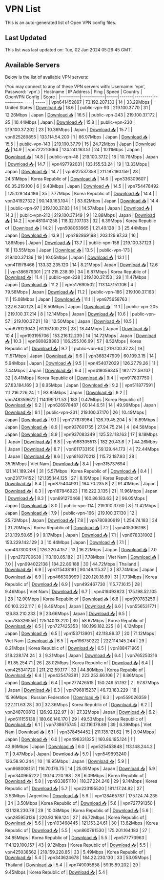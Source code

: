 # VPN List

This is an auto-generated list of Open VPN config files.

## Last Updated

This list was last updated on: Tue, 02 Jan 2024 05:26:45 GMT.

## Available Servers

Below is the list of available VPN servers:

(You may connect to any of these VPN servers with: Username: 'vpn', Password: 'vpn'.)
| Hostname | IP Address | Ping | Speed | Country | OpenVPN Config | Score |
|----------|------------|------|-------|---------|----------------| ----- |
| vpn641452897 | 73.192.207.133 | 14 | 33.29Mbps | United States | [Download 📥](./configs/server_0_US.ovpn) | 18.6 |
| public-vpn-93 | 219.100.37.70 | 31 | 12.26Mbps | Japan | [Download 📥](./configs/server_1_JP.ovpn) | 16.5 |
| public-vpn-243 | 219.100.37.172 | 25 | 10.44Mbps | Japan | [Download 📥](./configs/server_2_JP.ovpn) | 15.8 |
| public-vpn-230 | 219.100.37.202 | 23 | 10.36Mbps | Japan | [Download 📥](./configs/server_3_JP.ovpn) | 15.7 |
| vpn925289855 | 133.114.54.200 | 1 | 86.97Mbps | Japan | [Download 📥](./configs/server_4_JP.ovpn) | 15.5 |
| public-vpn-143 | 219.100.37.79 | 15 | 24.72Mbps | Japan | [Download 📥](./configs/server_5_JP.ovpn) | 14.9 |
| vpn722210664 | 124.241.163.51 | 24 | 10.11Mbps | Japan | [Download 📥](./configs/server_6_JP.ovpn) | 14.8 |
| public-vpn-48 | 219.100.37.12 | 18 | 10.76Mbps | Japan | [Download 📥](./configs/server_7_JP.ovpn) | 14.7 |
| vpn497792031 | 133.155.53.24 | 19 | 13.33Mbps | Japan | [Download 📥](./configs/server_8_JP.ovpn) | 14.7 |
| vpn922537358 | 211.187.180.159 | 28 | 24.51Mbps | Korea Republic of | [Download 📥](./configs/server_9_KR.ovpn) | 14.6 |
| vpn336309607 | 60.35.219.100 | 6 | 9.43Mbps | Japan | [Download 📥](./configs/server_10_JP.ovpn) | 14.5 |
| vpn754478492 | 125.129.144.186 | 35 | 7.77Mbps | Korea Republic of | [Download 📥](./configs/server_11_KR.ovpn) | 14.4 |
| vpn341927322 | 90.149.163.104 | 1 | 83.62Mbps | Japan | [Download 📥](./configs/server_12_JP.ovpn) | 14.4 |
| public-vpn-97 | 219.100.37.83 | 14 | 14.57Mbps | Japan | [Download 📥](./configs/server_13_JP.ovpn) | 14.3 |
| public-vpn-212 | 219.100.37.149 | 9 | 12.88Mbps | Japan | [Download 📥](./configs/server_14_JP.ovpn) | 14.2 |
| vpn481041258 | 118.32.107.133 | 32 | 6.39Mbps | Korea Republic of | [Download 📥](./configs/server_15_KR.ovpn) | 14.2 |
| vpn508063965 | 1.21.49.128 | 3 | 25.44Mbps | Japan | [Download 📥](./configs/server_16_JP.ovpn) | 13.9 |
| vpn292869198 | 203.129.97.33 | 16 | 1.86Mbps | Japan | [Download 📥](./configs/server_17_JP.ovpn) | 13.7 |
| public-vpn-158 | 219.100.37.123 | 18 | 13.55Mbps | Japan | [Download 📥](./configs/server_18_JP.ovpn) | 13.5 |
| public-vpn-173 | 219.100.37.139 | 19 | 10.05Mbps | Japan | [Download 📥](./configs/server_19_JP.ovpn) | 13.1 |
| vpn411978466 | 133.32.235.120 | 14 | 8.21Mbps | Japan | [Download 📥](./configs/server_20_JP.ovpn) | 12.6 |
| vpn386579301 | 211.215.238.39 | 34 | 6.87Mbps | Korea Republic of | [Download 📥](./configs/server_21_KR.ovpn) | 11.4 |
| public-vpn-228 | 219.100.37.153 | 29 | 11.47Mbps | Japan | [Download 📥](./configs/server_22_JP.ovpn) | 11.2 |
| vpn517690502 | 113.147.151.106 | 4 | 79.58Mbps | Japan | [Download 📥](./configs/server_23_JP.ovpn) | 11.2 |
| public-vpn-186 | 219.100.37.163 | 11 | 15.08Mbps | Japan | [Download 📥](./configs/server_24_JP.ovpn) | 11.1 |
| vpn875658763 | 222.6.240.123 | 4 | 8.50Mbps | Japan | [Download 📥](./configs/server_25_JP.ovpn) | 11.1 |
| public-vpn-205 | 219.100.37.214 | 8 | 12.14Mbps | Japan | [Download 📥](./configs/server_26_JP.ovpn) | 10.6 |
| public-vpn-57 | 219.100.37.21 | 18 | 12.50Mbps | Japan | [Download 📥](./configs/server_27_JP.ovpn) | 10.5 |
| vpn879123043 | 61.197.100.213 | 23 | 18.44Mbps | Japan | [Download 📥](./configs/server_28_JP.ovpn) | 10.4 |
| vpn193195706 | 153.216.12.239 | 14 | 14.72Mbps | Japan | [Download 📥](./configs/server_29_JP.ovpn) | 10.3 |
| vpn680828383 | 106.255.106.69 | 57 | 8.52Mbps | Korea Republic of | [Download 📥](./configs/server_30_KR.ovpn) | 9.7 |
| public-vpn-64 | 219.100.37.23 | 19 | 11.57Mbps | Japan | [Download 📥](./configs/server_31_JP.ovpn) | 9.6 |
| vpn368347909 | 60.109.3.15 | 14 | 5.94Mbps | Japan | [Download 📥](./configs/server_32_JP.ovpn) | 9.5 |
| vpn454072029 | 126.27.79.26 | 11 | 7.44Mbps | Japan | [Download 📥](./configs/server_33_JP.ovpn) | 9.4 |
| vpn418056345 | 182.172.59.107 | 32 | 8.41Mbps | Korea Republic of | [Download 📥](./configs/server_34_KR.ovpn) | 9.4 |
| vpn917837750 | 27.83.184.169 | 3 | 8.95Mbps | Japan | [Download 📥](./configs/server_35_JP.ovpn) | 9.2 |
| vpn511877591 | 111.216.226.24 | 1 | 93.85Mbps | Japan | [Download 📥](./configs/server_36_JP.ovpn) | 9.2 |
| vpn748359672 | 114.199.171.53 | 183 | 0.47Mbps | Korea Republic of | [Download 📥](./configs/server_37_KR.ovpn) | 9.2 |
| vpn626978487 | 60.144.6.51 | 14 | 49.99Mbps | Japan | [Download 📥](./configs/server_38_JP.ovpn) | 9.1 |
| public-vpn-231 | 219.100.37.170 | 26 | 10.49Mbps | Japan | [Download 📥](./configs/server_39_JP.ovpn) | 9.1 |
| vpn177878964 | 126.79.45.204 | 5 | 8.89Mbps | Japan | [Download 📥](./configs/server_40_JP.ovpn) | 8.9 |
| vpn937601755 | 27.94.75.214 | 4 | 84.58Mbps | Japan | [Download 📥](./configs/server_41_JP.ovpn) | 8.9 |
| vpn937083349 | 125.52.118.163 | 17 | 8.18Mbps | Japan | [Download 📥](./configs/server_42_JP.ovpn) | 8.8 |
| vpn968305513 | 182.20.43.6 | 7 | 44.26Mbps | Japan | [Download 📥](./configs/server_43_JP.ovpn) | 8.7 |
| vpn611733150 | 59.129.44.173 | 4 | 72.44Mbps | Japan | [Download 📥](./configs/server_44_JP.ovpn) | 8.6 |
| vpn816270212 | 115.72.187.93 | 28 | 35.15Mbps | Viet Nam | [Download 📥](./configs/server_45_VN.ovpn) | 8.4 |
| vpn315737694 | 121.141.189.244 | 31 | 5.57Mbps | Korea Republic of | [Download 📥](./configs/server_46_KR.ovpn) | 8.4 |
| vpn231774152 | 121.135.144.125 | 27 | 8.19Mbps | Korea Republic of | [Download 📥](./configs/server_47_KR.ovpn) | 8.4 |
| vpn875404931 | 164.70.235.8 | 2 | 91.41Mbps | Japan | [Download 📥](./configs/server_48_JP.ovpn) | 8.3 |
| vpn187846923 | 116.222.3.135 | 21 | 11.96Mbps | Japan | [Download 📥](./configs/server_49_JP.ovpn) | 8.3 |
| vpn691270468 | 160.86.183.63 | 2 | 96.05Mbps | Japan | [Download 📥](./configs/server_50_JP.ovpn) | 8.0 |
| public-vpn-114 | 219.100.37.60 | 8 | 11.42Mbps | Japan | [Download 📥](./configs/server_51_JP.ovpn) | 7.9 |
| public-vpn-166 | 219.100.37.130 | 12 | 25.72Mbps | Japan | [Download 📥](./configs/server_52_JP.ovpn) | 7.8 |
| vpn780930919 | 1.254.74.183 | 34 | 31.20Mbps | Korea Republic of | [Download 📥](./configs/server_53_KR.ovpn) | 7.2 |
| vpn405306198 | 210.139.50.65 | 9 | 9.17Mbps | Japan | [Download 📥](./configs/server_54_JP.ovpn) | 7.1 |
| vpn678331002 | 153.229.142.129 | 3 | 10.44Mbps | Japan | [Download 📥](./configs/server_55_JP.ovpn) | 7.1 |
| vpn437300378 | 126.220.4.157 | 13 | 16.22Mbps | Japan | [Download 📥](./configs/server_56_JP.ovpn) | 7.0 |
| vpn272700638 | 113.160.85.182 | 31 | 7.78Mbps | Viet Nam | [Download 📥](./configs/server_57_VN.ovpn) | 7.0 |
| vpn994022138 | 184.22.89.188 | 30 | 44.72Mbps | Thailand | [Download 📥](./configs/server_58_TH.ovpn) | 6.9 |
| vpn215438181 | 90.149.115.37 | 3 | 87.74Mbps | Japan | [Download 📥](./configs/server_59_JP.ovpn) | 6.9 |
| vpn466303999 | 220.120.18.69 | 31 | 7.73Mbps | Korea Republic of | [Download 📥](./configs/server_60_KR.ovpn) | 6.9 |
| vpn492467730 | 115.77.16.15 | 28 | 9.46Mbps | Viet Nam | [Download 📥](./configs/server_61_VN.ovpn) | 6.7 |
| vpn419493823 | 175.198.52.105 | 28 | 12.90Mbps | Korea Republic of | [Download 📥](./configs/server_62_KR.ovpn) | 6.6 |
| vpn970783259 | 60.103.222.117 | 6 | 8.49Mbps | Japan | [Download 📥](./configs/server_63_JP.ovpn) | 6.6 |
| vpn556531771 | 126.83.210.233 | 9 | 23.66Mbps | Japan | [Download 📥](./configs/server_64_JP.ovpn) | 6.5 |
| vpn785326556 | 125.140.13.220 | 30 | 58.67Mbps | Korea Republic of | [Download 📥](./configs/server_65_KR.ovpn) | 6.5 |
| vpn727425353 | 180.199.182.225 | 8 | 4.12Mbps | Japan | [Download 📥](./configs/server_66_JP.ovpn) | 6.5 |
| vpn153713901 | 42.118.89.37 | 20 | 71.12Mbps | Viet Nam | [Download 📥](./configs/server_67_VN.ovpn) | 6.5 |
| vpn196750222 | 222.114.145.244 | 29 | 8.21Mbps | Korea Republic of | [Download 📥](./configs/server_68_KR.ovpn) | 6.5 |
| vpn188471965 | 218.228.174.24 | 3 | 9.21Mbps | Japan | [Download 📥](./configs/server_69_JP.ovpn) | 6.4 |
| vpn765253216 | 61.85.254.71 | 26 | 28.02Mbps | Korea Republic of | [Download 📥](./configs/server_70_KR.ovpn) | 6.4 |
| vpn425341720 | 211.212.59.177 | 33 | 44.80Mbps | Korea Republic of | [Download 📥](./configs/server_71_KR.ovpn) | 6.4 |
| vpn425478381 | 223.252.66.106 | 7 | 8.86Mbps | Japan | [Download 📥](./configs/server_72_JP.ovpn) | 6.4 |
| vpn277426515 | 150.249.51.192 | 2 | 97.87Mbps | Japan | [Download 📥](./configs/server_73_JP.ovpn) | 6.3 |
| vpn796815237 | 46.73.183.229 | 18 | 15.96Mbps | Russian Federation | [Download 📥](./configs/server_74_RU.ovpn) | 6.3 |
| vpn559026359 | 222.111.63.28 | 30 | 32.36Mbps | Korea Republic of | [Download 📥](./configs/server_75_KR.ovpn) | 6.2 |
| vpn248700813 | 126.92.122.97 | 8 | 27.32Mbps | Japan | [Download 📥](./configs/server_76_JP.ovpn) | 6.2 |
| vpn611155138 | 180.66.146.170 | 29 | 49.53Mbps | Korea Republic of | [Download 📥](./configs/server_77_KR.ovpn) | 6.1 |
| vpn738675745 | 42.116.179.89 | 39 | 6.39Mbps | Viet Nam | [Download 📥](./configs/server_78_VN.ovpn) | 6.1 |
| vpn378454452 | 211.135.121.62 | 15 | 0.94Mbps | Japan | [Download 📥](./configs/server_79_JP.ovpn) | 6.0 |
| vpn498331325 | 160.86.195.124 | 1 | 43.96Mbps | Japan | [Download 📥](./configs/server_80_JP.ovpn) | 6.0 |
| vpn525453848 | 113.148.244.2 | 11 | 9.47Mbps | Japan | [Download 📥](./configs/server_81_JP.ovpn) | 5.9 |
| vpn549893240 | 126.58.90.244 | 10 | 18.95Mbps | Japan | [Download 📥](./configs/server_82_JP.ovpn) | 5.9 |
| vpn968008151 | 116.70.176.75 | 14 | 25.05Mbps | Japan | [Download 📥](./configs/server_83_JP.ovpn) | 5.9 |
| vpn340965222 | 110.14.220.188 | 28 | 6.09Mbps | Korea Republic of | [Download 📥](./configs/server_84_KR.ovpn) | 5.8 |
| vpn933851110 | 118.37.224.248 | 29 | 9.14Mbps | Korea Republic of | [Download 📥](./configs/server_85_KR.ovpn) | 5.7 |
| vpn223195520 | 181.117.24.82 | 27 | 3.53Mbps | Argentina | [Download 📥](./configs/server_86_AR.ovpn) | 5.6 |
| vpn128465787 | 175.124.74.235 | 34 | 3.50Mbps | Korea Republic of | [Download 📥](./configs/server_87_KR.ovpn) | 5.6 |
| vpn727791350 | 121.128.230.78 | 29 | 10.08Mbps | Korea Republic of | [Download 📥](./configs/server_88_KR.ovpn) | 5.6 |
| vpn285953136 | 220.93.169.124 | 27 | 46.72Mbps | Korea Republic of | [Download 📥](./configs/server_89_KR.ovpn) | 5.6 |
| vpn103468445 | 121.153.24.61 | 30 | 13.62Mbps | Korea Republic of | [Download 📥](./configs/server_90_KR.ovpn) | 5.5 |
| vpn860791530 | 175.201.164.183 | 27 | 34.85Mbps | Korea Republic of | [Download 📥](./configs/server_91_KR.ovpn) | 5.5 |
| vpn577773963 | 114.129.100.157 | 43 | 9.12Mbps | Korea Republic of | [Download 📥](./configs/server_92_KR.ovpn) | 5.5 |
| vpn425038562 | 218.159.228.85 | 33 | 5.49Mbps | Korea Republic of | [Download 📥](./configs/server_93_KR.ovpn) | 5.4 |
| vpn343624678 | 184.22.230.130 | 33 | 53.05Mbps | Thailand | [Download 📥](./configs/server_94_TH.ovpn) | 5.4 |
| vpn749095858 | 59.15.89.202 | 29 | 9.45Mbps | Korea Republic of | [Download 📥](./configs/server_95_KR.ovpn) | 5.4 |
